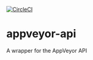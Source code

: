 [![CircleCI](https://circleci.com/gh/damacus/appveyor-api/tree/master.svg?style=svg)](https://circleci.com/gh/damacus/appveyor-api/tree/master)

# appveyor-api
A wrapper for the AppVeyor API
